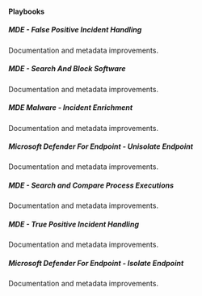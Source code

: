
#### Playbooks

##### MDE - False Positive Incident Handling

Documentation and metadata improvements.
##### MDE - Search And Block Software

Documentation and metadata improvements.
##### MDE Malware - Incident Enrichment

Documentation and metadata improvements.
##### Microsoft Defender For Endpoint - Unisolate Endpoint

Documentation and metadata improvements.
##### MDE - Search and Compare Process Executions

Documentation and metadata improvements.
##### MDE - True Positive Incident Handling

Documentation and metadata improvements.
##### Microsoft Defender For Endpoint - Isolate Endpoint

Documentation and metadata improvements.
